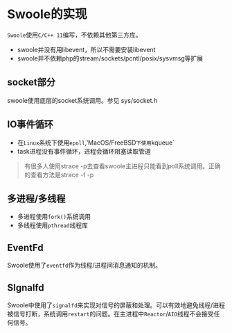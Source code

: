 # Swoole的实现

 `Swoole`使用`C/C++ 11`编写，不依赖其他第三方库。

* swoole并没有用libevent，所以不需要安装libevent
* swoole并不依赖php的stream/sockets/pcntl/posix/sysvmsg等扩展

socket部分
-----
swoole使用底层的socket系统调用。参见 sys/socket.h

IO事件循环
-----
* 在`Linux`系统下使用`epoll`,‵MacOS/FreeBSD`下使用`kqueue`
* task进程没有事件循环，进程会循环阻塞读取管道


> 有很多人使用strace -p去查看swoole主进程只能看到poll系统调用。正确的查看方法是strace -f -p

多进程/多线程
-----
* 多进程使用`fork()`系统调用
* 多线程使用`pthread`线程库

EventFd
----
Swoole使用了`eventfd`作为线程/进程间消息通知的机制。


SIgnalfd
----
Swoole中使用了`signalfd`来实现对信号的屏蔽和处理。可以有效地避免线程/进程被信号打断，系统调用`restart`的问题。在主进程中`Reactor`/`AIO`线程不会接受任何信号。

